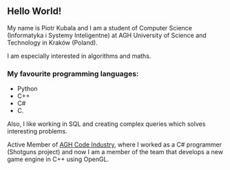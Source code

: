## Hello World!
My name is Piotr Kubala and I am a student of Computer Science (Informatyka i Systemy Inteligentne) at AGH University of Science and Technology in Kraków (Poland).

I am especially interested in algorithms and maths.

### My favourite programming languages:
- Python
- C++
- C#
- C.

Also, I like working in SQL and creating complex queries which solves interesting problems.

Active Member of [AGH Code Industry](https://github.com/AGH-Code-Industry), where I worked as a C# programmer (Shotguns project) and now I am a member of the team that develops a new game engine in C++ using OpenGL.
